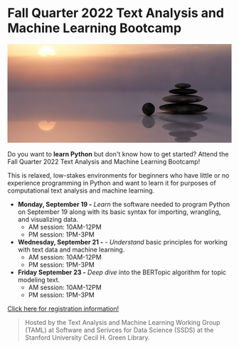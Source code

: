 # Fall Quarter 2022 Text Analysis and Machine Learning Bootcamp

![Ralf Kunze from Pixabay](fall2022/img/fallbootcamp.jpg)

Do you want to **learn Python** but don't know how to get started? Attend the Fall Quarter 2022 Text Analysis and Machine Learning Bootcamp! 

This is relaxed, low-stakes environments for beginners who have little or no experience programming in Python and want to learn it for purposes of computational text analysis and machine learning. 

* **Monday, September 19 -** _Learn_ the software needed to program Python on September 19 along with its basic syntax for importing, wrangling, and visualizing data.
    * AM session: 10AM-12PM
    * PM session: 1PM-3PM
* **Wednesday, September 21 -** - _Understand_ basic principles for working with text data and machine learning. 
    * AM session: 10AM-12PM
    * PM session: 1PM-3PM
* **Friday September 23 -** _Deep dive_ into the BERTopic algorithm for topic modeling text.
    * AM session: 10AM-12PM
    * PM session: 1PM-3PM
    
[Click here for registration information!](https://www.youtube.com/watch?v=dQw4w9WgXcQ)

> Hosted by the Text Analysis and Machine Learning Working Group (TAML) at Software and Serivces for Data Science (SSDS) at the Stanford University Cecil H. Green Library. 
